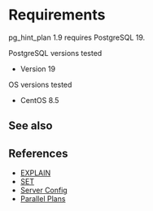 # Requirements

pg_hint_plan 1.9 requires PostgreSQL 19.

PostgreSQL versions tested

- Version 19

OS versions tested

- CentOS 8.5

See also
--------

## References

- [EXPLAIN](http://www.postgresql.org/docs/current/static/sql-explain.html)
- [SET](http://www.postgresql.org/docs/current/static/sql-set.html)
- [Server Config](http://www.postgresql.org/docs/current/static/runtime-config.html)
- [Parallel Plans](http://www.postgresql.org/docs/current/static/parallel-plans.html)

